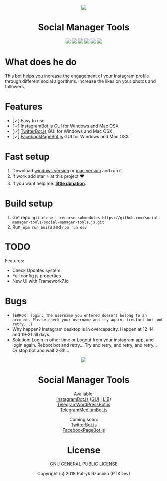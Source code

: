 <p align="center"><a href="https://socialmanagertools.ptkdev.io" alt="Screenshot"><img src="https://ptkdev.it/img/bot/social-manager-tools.png"></a></p>

<p align="center"><h1 align="center">Social Manager Tools</h1></p>

<p align="center"><a href="#" alt="License"><img src="https://img.shields.io/badge/license-AGLPv3-brightgreen.svg"></a>
<a href="https://github.com/social-manager-tools/instagram-bot-lib" alt="powered by instagrambotlib v0.6.3"><img src="https://img.shields.io/badge/powered%20by-instagrambotlib%20 v0.6.3-895a4d.svg"></a>
<a href="https://github.com/social-manager-tools/instagram-bot-gui.js/releases" alt="Version"><img src="https://img.shields.io/badge/version-v0.1.0%20BETA-lightgrey.svg"></a>
<a href="https://slack.ptkdev.io" alt="Slack Chat"><img src="https://img.shields.io/badge/chat%20on-Slack-orange.svg"></a>
<a href="https://paypal.me/ptkdev" alt="Paypale Donate"><img src="https://img.shields.io/badge/donate-PayPal-red.svg"></a>
<a href="mailto:support@ptkdev.io" alt="Support: support@ptkdev.io"><img src="https://img.shields.io/badge/help-support@ptkdev.io-fbbc05.svg"></a></p>

# What does he do
This bot helps you increase the engagement of your Instagram profile through different social algorithms. Increase the likes on your photos and followers.

# Features
* [✓] Easy to use
* [✓] [InstagramBot.js](https://github.com/social-manager-tools/instagram-bot.js) GUI for Windows and Mac OSX
* [✓] [TwitterBot.js](https://github.com/social-manager-tools/twitter-bot.js) GUI for Windows and Mac OSX
* [✓] [FacebookPageBot.js](https://github.com/social-manager-tools/facebookpage-bot.js) GUI for Windows and Mac OSX

# Fast setup
1. Download [windows version](https://instagrambotjs.ptkdev.io/release/v0.1.0/windows_x64.zip) or [mac version](https://instagrambotjs.ptkdev.io/release/v0.1.0/macosx.zip)  and run it.
2. If work add star :star: at this project :heart:
3. If you want help me: <b><a href="https://paypal.me/ptkdev">little donation</a></b>.

# Build setup
1. Get repo: `git clone --recurse-submodules https://github.com/social-manager-tools/social-manager-tools.js.git`
2. Run: `npm run build` and `npm run dev`

# TODO
Features:
* Check Updates system
* Full config.js properties
* New UI with Framework7.io 

# Bugs
* `[ERROR] login: The username you entered doesn't belong to an account. Please check your username and try again. (restart bot and retry...)`
* Why happen? Instagram desktop is in overcapacity. Happen at 12-14 and 19-21 all days. 
* Solution: Login in other time or Logout from your instagram app, and login again. Reboot bot and retry... Try and retry, and retry, and retry... Or stop bot and wait 2-3h...

<p align="center"><a href="https://github.com/social-manager-tools" alt="Screenshot"><img src="https://ptkdev.it/img/bot/social-manager-tools.png"></a></p>
<p align="center"><h1 align="center">Social Manager Tools</h1></p>

<p align="center">Available:<br />
<a href="https://github.com/social-manager-tools/instagram-bot.js">InstagramBot.js</a> (<a href="https://github.com/social-manager-tools/instagram-bot-gui.js">GUI</a> | <a href="https://github.com/social-manager-tools/instagram-bot-lib.js">LIB</a>)<br />
<a href="https://github.com/social-manager-tools/wordpress-telegram-bot.js">TelegramWordPressBot.js</a><br />
<a href="https://github.com/social-manager-tools/medium-telegram-bot.js">TelegramMediumBot.js</a></p>

<p align="center">Coming soon:<br />
<a href="https://github.com/social-manager-tools/twitter-bot.js">TwitterBot.js</a><br />
<a href="https://github.com/social-manager-tools/facebookpage-bot.js">FacebookPageBot.js</a></p>

<p align="center"><h1 align="center">License</h1></p>

<p align="center">GNU GENERAL PUBLIC LICENSE</p>

<p align="center">Copyright (c) 2018 Patryk Rzucidło (PTKDev)</p>
